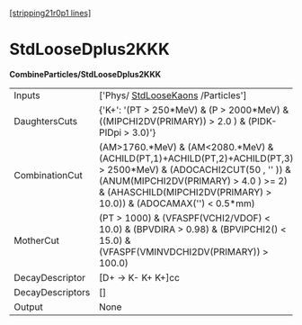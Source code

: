 [[stripping21r0p1 lines]](./stripping21r0p1-index)

# StdLooseDplus2KKK

**CombineParticles/StdLooseDplus2KKK**

|                  |                                                                                                                                                                                                                                         |
|------------------|-----------------------------------------------------------------------------------------------------------------------------------------------------------------------------------------------------------------------------------------|
| Inputs           | ['Phys/ [StdLooseKaons](./stripping21r0p1-stdloosekaons) /Particles']                                                                                                                                                                 |
| DaughtersCuts    | {'K+': '(PT \> 250\*MeV) & (P \> 2000\*MeV) &((MIPCHI2DV(PRIMARY)) \> 2.0 ) & (PIDK-PIDpi \> 3.0)'}                                                                                                                                     |
| CombinationCut   | (AM\>1760.\*MeV) & (AM\<2080.\*MeV) & (ACHILD(PT,1)+ACHILD(PT,2)+ACHILD(PT,3) \> 2500\*MeV) & (ADOCACHI2CUT(50 , '' )) & (ANUM(MIPCHI2DV(PRIMARY) \> 4.0 ) \>= 2) & (AHASCHILD(MIPCHI2DV(PRIMARY) \> 10.0)) & (ADOCAMAX('') \< 0.5\*mm) |
| MotherCut        | (PT \> 1000) & (VFASPF(VCHI2/VDOF) \< 10.0) & (BPVDIRA \> 0.98) & (BPVIPCHI2() \< 15.0) & (VFASPF(VMINVDCHI2DV(PRIMARY)) \> 100.0)                                                                                                      |
| DecayDescriptor  | [D+ -\> K- K+ K+]cc                                                                                                                                                                                                                   |
| DecayDescriptors | []                                                                                                                                                                                                                                    |
| Output           | None                                                                                                                                                                                                                                    |

